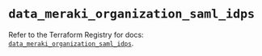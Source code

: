 # `data_meraki_organization_saml_idps`

Refer to the Terraform Registry for docs: [`data_meraki_organization_saml_idps`](https://registry.terraform.io/providers/ciscodevnet/meraki/1.7.1/docs/data-sources/organization_saml_idps).
